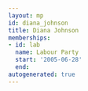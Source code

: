 ```yaml
---
layout: mp
id: diana_johnson
title: Diana Johnson
memberships:
- id: lab
  name: Labour Party
  start: '2005-06-28'
  end: 
autogenerated: true
---
```

